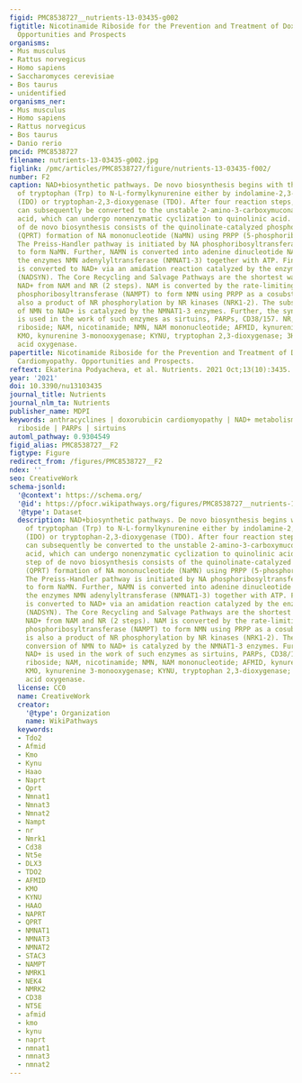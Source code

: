 ```yaml
---
figid: PMC8538727__nutrients-13-03435-g002
figtitle: Nicotinamide Riboside for the Prevention and Treatment of Doxorubicin Cardiomyopathy.
  Opportunities and Prospects
organisms:
- Mus musculus
- Rattus norvegicus
- Homo sapiens
- Saccharomyces cerevisiae
- Bos taurus
- unidentified
organisms_ner:
- Mus musculus
- Homo sapiens
- Rattus norvegicus
- Bos taurus
- Danio rerio
pmcid: PMC8538727
filename: nutrients-13-03435-g002.jpg
figlink: /pmc/articles/PMC8538727/figure/nutrients-13-03435-f002/
number: F2
caption: NAD+biosynthetic pathways. De novo biosynthesis begins with the conversion
  of tryptophan (Trp) to N-L-formylkynurenine either by indolamine-2,3-dioxygenase
  (IDO) or tryptophan-2,3-dioxygenase (TDO). After four reaction steps, N-L-formylkynurenine
  can subsequently be converted to the unstable 2-amino-3-carboxymuconate-6-semialdehyde
  acid, which can undergo nonenzymatic cyclization to quinolinic acid. The last step
  of de novo biosynthesis consists of the quinolinate-catalyzed phosphoribosyltransferase
  (QPRT) formation of NA mononucleotide (NaMN) using PRPP (5-phosphoribosyl 1-pyrophosphate).
  The Preiss-Handler pathway is initiated by NA phosphoribosyltransferase (NAPRT)
  to form NaMN. Further, NAMN is converted into adenine dinucleotide NA (NAAD) by
  the enzymes NMN adenylyltransferase (NMNAT1-3) together with ATP. Finally, NAAD
  is converted to NAD+ via an amidation reaction catalyzed by the enzyme NAD+ synthase
  (NADSYN). The Core Recycling and Salvage Pathways are the shortest ways to synthesize
  NAD+ from NAM and NR (2 steps). NAM is converted by the rate-limiting nicotinamide
  phosphoribosyltransferase (NAMPT) to form NMN using PRPP as a cosubstrate. NMN is
  also a product of NR phosphorylation by NR kinases (NRK1-2). The subsequent conversion
  of NMN to NAD+ is catalyzed by the NMNAT1-3 enzymes. Further, the synthesized NAD+
  is used in the work of such enzymes as sirtuins, PARPs, CD38/157. NR, nicotinamide
  riboside; NAM, nicotinamide; NMN, NAM mononucleotide; AFMID, kynurenine formamidase;
  KMO, kynurenine 3-monooxygenase; KYNU, tryptophan 2,3-dioxygenase; 3HAO, 3-hydroxyanthranilic
  acid oxygenase.
papertitle: Nicotinamide Riboside for the Prevention and Treatment of Doxorubicin
  Cardiomyopathy. Opportunities and Prospects.
reftext: Ekaterina Podyacheva, et al. Nutrients. 2021 Oct;13(10):3435.
year: '2021'
doi: 10.3390/nu13103435
journal_title: Nutrients
journal_nlm_ta: Nutrients
publisher_name: MDPI
keywords: anthracyclines | doxorubicin cardiomyopathy | NAD+ metabolism | nicotinamide
  riboside | PARPs | sirtuins
automl_pathway: 0.9304549
figid_alias: PMC8538727__F2
figtype: Figure
redirect_from: /figures/PMC8538727__F2
ndex: ''
seo: CreativeWork
schema-jsonld:
  '@context': https://schema.org/
  '@id': https://pfocr.wikipathways.org/figures/PMC8538727__nutrients-13-03435-g002.html
  '@type': Dataset
  description: NAD+biosynthetic pathways. De novo biosynthesis begins with the conversion
    of tryptophan (Trp) to N-L-formylkynurenine either by indolamine-2,3-dioxygenase
    (IDO) or tryptophan-2,3-dioxygenase (TDO). After four reaction steps, N-L-formylkynurenine
    can subsequently be converted to the unstable 2-amino-3-carboxymuconate-6-semialdehyde
    acid, which can undergo nonenzymatic cyclization to quinolinic acid. The last
    step of de novo biosynthesis consists of the quinolinate-catalyzed phosphoribosyltransferase
    (QPRT) formation of NA mononucleotide (NaMN) using PRPP (5-phosphoribosyl 1-pyrophosphate).
    The Preiss-Handler pathway is initiated by NA phosphoribosyltransferase (NAPRT)
    to form NaMN. Further, NAMN is converted into adenine dinucleotide NA (NAAD) by
    the enzymes NMN adenylyltransferase (NMNAT1-3) together with ATP. Finally, NAAD
    is converted to NAD+ via an amidation reaction catalyzed by the enzyme NAD+ synthase
    (NADSYN). The Core Recycling and Salvage Pathways are the shortest ways to synthesize
    NAD+ from NAM and NR (2 steps). NAM is converted by the rate-limiting nicotinamide
    phosphoribosyltransferase (NAMPT) to form NMN using PRPP as a cosubstrate. NMN
    is also a product of NR phosphorylation by NR kinases (NRK1-2). The subsequent
    conversion of NMN to NAD+ is catalyzed by the NMNAT1-3 enzymes. Further, the synthesized
    NAD+ is used in the work of such enzymes as sirtuins, PARPs, CD38/157. NR, nicotinamide
    riboside; NAM, nicotinamide; NMN, NAM mononucleotide; AFMID, kynurenine formamidase;
    KMO, kynurenine 3-monooxygenase; KYNU, tryptophan 2,3-dioxygenase; 3HAO, 3-hydroxyanthranilic
    acid oxygenase.
  license: CC0
  name: CreativeWork
  creator:
    '@type': Organization
    name: WikiPathways
  keywords:
  - Tdo2
  - Afmid
  - Kmo
  - Kynu
  - Haao
  - Naprt
  - Qprt
  - Nmnat1
  - Nmnat3
  - Nmnat2
  - Nampt
  - nr
  - Nmrk1
  - Cd38
  - Nt5e
  - DLX3
  - TDO2
  - AFMID
  - KMO
  - KYNU
  - HAAO
  - NAPRT
  - QPRT
  - NMNAT1
  - NMNAT3
  - NMNAT2
  - STAC3
  - NAMPT
  - NMRK1
  - NEK4
  - NMRK2
  - CD38
  - NT5E
  - afmid
  - kmo
  - kynu
  - naprt
  - nmnat1
  - nmnat3
  - nmnat2
---
```

